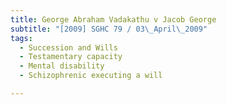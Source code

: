 ```yaml
---
title: George Abraham Vadakathu v Jacob George 
subtitle: "[2009] SGHC 79 / 03\_April\_2009"
tags:
  - Succession and Wills
  - Testamentary capacity
  - Mental disability
  - Schizophrenic executing a will

---
```


